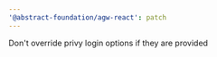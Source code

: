 ```yaml
---
'@abstract-foundation/agw-react': patch
---
```


Don't override privy login options if they are provided
